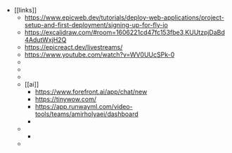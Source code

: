 - [[links]]
	- https://www.epicweb.dev/tutorials/deploy-web-applications/project-setup-and-first-deployment/signing-up-for-fly-io
	- https://excalidraw.com/#room=1606221cd47fc153fbe3,KUUtzpjDaBd4AdutWxjH2Q
	- https://epicreact.dev/livestreams/
	- https://www.youtube.com/watch?v=WV0UUcSPk-0
	-
	-
	-
	- [[ai]]
		- https://www.forefront.ai/app/chat/new
		- https://tinywow.com/
		- https://app.runwayml.com/video-tools/teams/amirholyaei/dashboard
		-
	-
		-
	-
